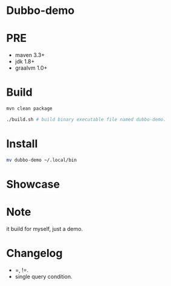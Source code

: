 # Dubbo-demo

# PRE
- maven 3.3+
- jdk 1.8+
- graalvm 1.0+

# Build
```bash
mvn clean package

./build.sh # build binary executable file named dubbo-demo.

```

# Install
```bash
mv dubbo-demo ~/.local/bin
```

# Showcase



# Note
it build for myself, just a demo.

# Changelog
- =, !=.
- single query condition.
